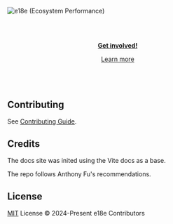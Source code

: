 ![e18e (Ecosystem Performance)](/docs/public/e18e-og-image.png)

<br><br>

<p align="center">
<a href="https://chat.e18e.dev"><b>Get involved!</b></a>
</p>
<p align="center">
 <a href="https://e18e.dev">Learn more</a>
</p>

<h4 align="center">

</h4>
<br>
<br>

## Contributing

See [Contributing Guide](https://github.com/e18e/e18e/blob/main/CONTRIBUTING.md).

## Credits

The docs site was inited using the Vite docs as a base.

The repo follows Anthony Fu's recommendations.

## License

[MIT](./LICENSE) License © 2024-Present e18e Contributors
